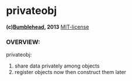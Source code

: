privateobj
=============
**(c)[Bumblehead][0], 2013** [MIT-license](#license)

### OVERVIEW:

privateobj:

  1. share data privately among objects
  2. register objects now then construct them later

<!--
Each time an object reference is obtained, private data is given and it is defined on the object that is returned. Valid private data is needed to obtain objects with valid private data.

A breakdown of how it works:

  - A 'views' object returns a reference to registered views:

  ```javascript
  ViewsObjectManager({ secret : 'fire' });
  ```
  
      - it calls the below function:

      ```javascript
      function (sess) {
          privateSess = sess;
          return constructors;    
      };
      ```

  - A 'view' is returned from the registered view function:

  ```javascript
  ViewsObjectManager({ secret : 'fire' }).ViewAccount();
  ```  

      - it calls the below function:  
  
      ```javascript
      function () {
          ...
          priobj.sess = privateSess;
          return priobj;
      };
      ```  

  - Secret data is returned from the 'view':

  ```javascript
  ViewsObjectManager({ secret : 'fire' }).ViewAccount().session.secret; // 'fire'
  ```    


`privateobj` _alone_ does not keep data private. Sandboxed construction of data types is necessary:

  ```javascript
  var evil, arr = [];
  Array.prototype.push = function (e) {
      evil = e;
  };
  arr.push('gotcha');
  console.log(evil); // gotcha
  ```
-->

[0]: http://www.bumblehead.com                            "bumblehead"

<!--

---------------------------------------------------------
#### <a id="install"></a>INSTALL:

privateobj may be downloaded directly or installed through `npm`.

 * **npm**   

 ```bash
 $ npm install privateobj
 ```

 * **Direct Download**
 
 ```bash  
 $ git clone https://github.com/iambumblehead/privateobj.git
 $ cd privateobj && npm install 
 ```

------------------------------------------------------------------------------
#### <a id="test"></a>TEST:

 to run tests, use `npm test` from a shell.

 ```bash
 $ npm test
 ```

---------------------------------------------------------
#### <a id="usage">USAGE:

 A demonstration is available with `npm start`
 
 ```bash
 $ npm start
 ``` 
-->

<!--
A working example can be found in the 'getstarted' directory.

Example, registering a 'view' with an privateobj:

  ```javascript
  ViewsObjectManager.register({
      name : 'ViewVanillaFive',
      type : Views.type.vanilla
  }, function (view, sess) {
      
      view.localName = function () {
          return view.name;
      };
      
      view.privateName = function () {
          if (sess) return sess.name;
      };
  
  });
  ```

Example, obtaining a reference to a constructed view:

  ```javascript
  var viewvanilla = ViewsObjectManager(sess).ViewVanillaFive();
  
  console.log(vanilla.localName());   // vanilla
  console.log(vanilla.privateName()); // privatename
  ```

Its neccessary to pass the private data to obtain reference to a private-data-accessing 'instance' of `ViewVanillaFive`.

  ```javascript
  var unknown = ViewsObjectManager().ViewVanillaFive();
  
  console.log(unknown.localName());   // vanilla
  console.log(unknown.privateName()); // undefined
  ```
  
`ViewsObjectManager()` calls the below function:

  ```javascript
  function (sess) {
      privateSess = sess;
      return constructors;    
  };
  ```
  
`ViewsObjectManager().ViewVanillaFive()` calls the below function:  
  
  ```javascript
  function () {
      ...
      priobj.sess = privateSess;
      return priobj;
  };
  ```  
  
That's the important part: 'sess' is redefined _each time_ a reference to the view object is returned.
-->

<!--

---------------------------------------------------------
#### <a id="usage"></a>USAGE:

You'll need a four things:

  1. **'base'** constructor
 
  Returns a 'base' object, whose methods and properties may be redefined by the 'final' constructor. The method returning the 'base' object must be named `getNew`.

  ```javascript
  var ViewsVanilla_proto = (function () {
      var view = {
          sess : null,
          name : "",
          getSessName : function () {
              return this.sess.name;
          }
      };
      
      return {
          getNew: function (params, obj) {
              var that = Object.create(view);
              that.name = "vanilla";
              that.sess = null;
              return that;
          }
      };
  }());
  ```

  2. **privateobj**
  
  Here, one 'base' constructor is defined as 'type.vanilla'. multiple type of 'base' constructor may be defined.

  ```javascript
  var Views = privateobj.getNew({
      type : {
          vanilla : ViewsVanilla_proto
      }
  });  
  ```

  3. **'final' constructor**
  
  When the final constructor is called properties on the returned object may be redefined. returned object is the first parameter to the provided function (named `view` below).
  
  ```javascript
  Views.register({ 
      name : 'ViewVanillaFive',
      type : Views.type.vanilla
  }, function (view, sess) {
      
      view.privateName = function () {
          if (sess) return sess.name;
      };

  });
  ```  

  4. **finish**
  
  finish registering any 'final' constructors needed then delete the `register` method.

  ```javascript
  delete Views.register
  ```
  
  Construct objects. Store references to private data and objects in a closure. 
  
  ```javascript
  (function () {
      var sess = { secret : 'secret' },
          viewvanilla = ViewsObjectManager(sess).ViewVanillaFive();  
  }());
  ```

---------------------------------------------------------
#### <a id="more-usage"></a>MORE USAGE:

---------------------------------------------------------
#### <a id="thought"></a>THOUGHT:

Defining private data on a property is dangerous. Could we pass the private data as a function parameter only?

  ```javascript
  Views.register({ 
      name : 'ViewVanillaFive',
      type : Views.type.vanilla
  }, function (view, sess) {
      
      view.privateName = function () {
          if (sess) return sess.name;
      };

  });
  ```  

One thing makes this difficult: caching.

If fully constructed 'views' are cached -how is a reference to them obtained later? A key would be needed, but how would the key be hidden or made secure?

A cached namespace could be passed as well as the private data, but this would add more complexity to the process.
  
 
---------------------------------------------------------
#### <a id="usage">USAGE:

 A demonstration is available with `npm start`
 
 ```bash
 $ npm start
 ``` 
 
 1. Create



---------------------------------------------------------
#### <a id="license">LICENSE:

(The MIT License)

Copyright (c) 2013 [Bumblehead][0] <chris@bumblehead.com>

Permission is hereby granted, free of charge, to any person obtaining a copy of this software and associated documentation files (the 'Software'), to deal in the Software without restriction, including without limitation the rights to use, copy, modify, merge, publish, distribute, sublicense, and/or sell copies of the Software, and to permit persons to whom the Software is furnished to do so, subject to the following conditions:

The above copyright notice and this permission notice shall be included in all copies or substantial portions of the Software.

THE SOFTWARE IS PROVIDED 'AS IS', WITHOUT WARRANTY OF ANY KIND, EXPRESS OR IMPLIED, INCLUDING BUT NOT LIMITED TO THE WARRANTIES OF MERCHANTABILITY, FITNESS FOR A PARTICULAR PURPOSE AND NONINFRINGEMENT. IN NO EVENT SHALL THE AUTHORS OR COPYRIGHT HOLDERS BE LIABLE FOR ANY CLAIM, DAMAGES OR OTHER LIABILITY, WHETHER IN AN ACTION OF CONTRACT, TORT OR OTHERWISE, ARISING FROM, OUT OF OR IN CONNECTION WITH THE SOFTWARE OR THE USE OR OTHER DEALINGS IN THE SOFTWARE.
-->
